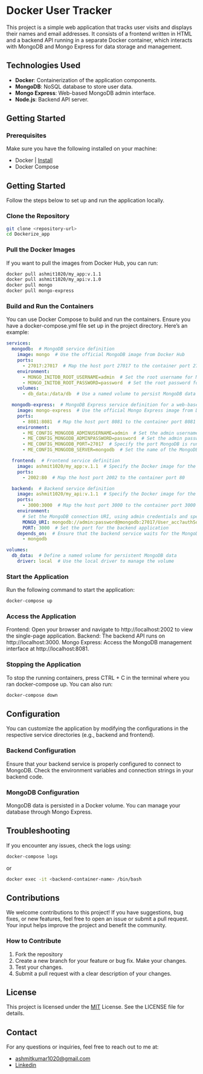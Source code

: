 # Docker User Tracker

This project is a simple web application that tracks user visits and displays their names and email addresses. It consists of a frontend written in HTML and a backend API running in a separate Docker container, which interacts with MongoDB and Mongo Express for data storage and management.


## Technologies Used

- **Docker**: Containerization of the application components.
- **MongoDB**: NoSQL database to store user data.
- **Mongo Express**: Web-based MongoDB admin interface.
- **Node.js**: Backend API server.

## Getting Started

### Prerequisites

Make sure you have the following installed on your machine:

- Docker | [Install](https://docs.docker.com/engine/install/)
- Docker Compose

## Getting Started
Follow the steps below to set up and run the application locally.

### Clone the Repository
```bash
git clone <repository-url>
cd Dockerize_app
```

### Pull the Docker Images
If you want to pull the images from Docker Hub, you can run:

```bash
docker pull ashmit1020/my_app:v.1.1
docker pull ashmit1020/my_api:v.1.0
docker pull mongo
docker pull mongo-express
```

### Build and Run the Containers
You can use Docker Compose to build and run the containers. Ensure you have a docker-compose.yml file set up in the project directory. Here’s an example:

```yaml
services:
  mongodb:  # MongoDB service definition
    image: mongo  # Use the official MongoDB image from Docker Hub
    ports:
      - 27017:27017  # Map the host port 27017 to the container port 27017
    environment:
      - MONGO_INITDB_ROOT_USERNAME=admin  # Set the root username for MongoDB
      - MONGO_INITDB_ROOT_PASSWORD=password  # Set the root password for MongoDB
    volumes:
      - db_data:/data/db  # Use a named volume to persist MongoDB data across container restarts

  mongodb-express:  # MongoDB Express service definition for a web-based MongoDB admin interface
    image: mongo-express  # Use the official Mongo Express image from Docker Hub
    ports:
      - 8081:8081  # Map the host port 8081 to the container port 8081 for accessing the web interface
    environment:
      - ME_CONFIG_MONGODB_ADMINUSERNAME=admin  # Set the admin username for MongoDB Express
      - ME_CONFIG_MONGODB_ADMINPASSWORD=password  # Set the admin password for MongoDB Express
      - ME_CONFIG_MONGODB_PORT=27017  # Specify the port MongoDB is running on
      - ME_CONFIG_MONGODB_SERVER=mongodb  # Set the name of the MongoDB service to connect to

  frontend:  # Frontend service definition
    image: ashmit1020/my_app:v.1.1  # Specify the Docker image for the frontend application
    ports:
      - 2002:80  # Map the host port 2002 to the container port 80

  backend:  # Backend service definition
    image: ashmit1020/my_api:v.1.1  # Specify the Docker image for the backend application
    ports:
      - 3000:3000  # Map the host port 3000 to the container port 3000
    environment:
      # Set the MongoDB connection URI, using admin credentials and specifying the authentication database
      MONGO_URI: mongodb://admin:password@mongodb:27017/User_acc?authSource=admin
      PORT: 3000  # Set the port for the backend application
    depends_on:  # Ensure that the backend service waits for the MongoDB service to start
      - mongodb

volumes:
  db_data:  # Define a named volume for persistent MongoDB data
    driver: local  # Use the local driver to manage the volume

  ```

### Start the Application
Run the following command to start the application:

```bash
docker-compose up
```

### Access the Application
Frontend: Open your browser and navigate to http://localhost:2002 to view the single-page application.
Backend: The backend API runs on http://localhost:3000.
Mongo Express: Access the MongoDB management interface at http://localhost:8081.

### Stopping the Application
To stop the running containers, press CTRL + C in the terminal where you ran docker-compose up. You can also run:

```bash
docker-compose down
```
## Configuration
You can customize the application by modifying the configurations in the respective service directories (e.g., backend and frontend).

### Backend Configuration
Ensure that your backend service is properly configured to connect to MongoDB. Check the environment variables and connection strings in your backend code.

### MongoDB Configuration
MongoDB data is persisted in a Docker volume. You can manage your database through Mongo Express.

## Troubleshooting
If you encounter any issues, check the logs using:
```bash
docker-compose logs
```
or 
```bash
docker exec -it <backend-container-name> /bin/bash
```

## Contributions
We welcome contributions to this project! If you have suggestions, bug fixes, or new features, feel free to open an issue or submit a pull request. Your input helps improve the project and benefit the community.

### How to Contribute

1) Fork the repository
2) Create a new branch for your feature or bug fix.
Make your changes.
3) Test your changes.
4) Submit a pull request with a clear description of your changes.
## License
This project is licensed under the [MIT](https://github.com/Ashmit-Kumar/Dockerize_app/blob/main/LICENSE) License. See the LICENSE file for details.

## Contact
For any questions or inquiries, feel free to reach out to me at:
- ashmitkumar1020@gmail.com
- [Linkedin](https://www.linkedin.com/in/ashmitkumar1020/)